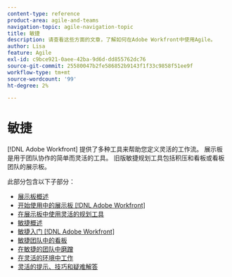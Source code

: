 ```yaml
---
content-type: reference
product-area: agile-and-teams
navigation-topic: agile-navigation-topic
title: 敏捷
description: 请查看这些方面的文章，了解如何在Adobe Workfront中使用Agile。
author: Lisa
feature: Agile
exl-id: c9bce921-0aee-42ba-9d6d-dd855762dc76
source-git-commit: 25580047b2fe586852b9143f1f33c9858f51ee9f
workflow-type: tm+mt
source-wordcount: '99'
ht-degree: 2%

---
```


# 敏捷

[!DNL Adobe Workfront] 提供了多种工具来帮助您定义灵活的工作流。 展示板是用于团队协作的简单而灵活的工具。 旧版敏捷规划工具包括积压和看板或看板团队的展示板。

此部分包含以下子部分：

* [展示板概述](../agile/boards-overview.md)
* [开始使用中的展示板 [!DNL Adobe Workfront]](../agile/get-started-with-boards/get-started-with-boards.md)
* [在展示板中使用灵活的规划工具](/help/quicksilver/agile/use-boards-agile-planning-tools/agile-planning-tools-overview.md)
* [敏捷概述](../agile/agile-overview.md)
* [敏捷入门 [!DNL Adobe Workfront]](../agile/get-started-with-agile-in-workfront/get-started-with-agile.md)
* [敏捷团队中的看板](../agile/use-kanban-in-an-agile-team/using-kanban-in-an-agile-team.md)
* [在敏捷的团队中磨蹭](../agile/use-scrum-in-an-agile-team/scrum-in-an-agile-team.md)
* [在灵活的环境中工作](../agile/work-in-an-agile-environment/work-in-an-agile-environment.md)
* [灵活的提示、技巧和疑难解答](../agile/tips-tricks-and-troubleshooting/tips-tricks-troubleshooting-agile.md)
